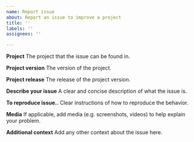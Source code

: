 ```yaml
---
name: Report issue
about: Report an issue to improve a project
title: ''
labels: ''
assignees: ''

---
```


**Project**
The project that the issue can be found in.

**Project version**
The version of the project.

**Project release**
The release of the project version.

**Describe your issue**
A clear and concise description of what the issue is.

**To reproduce issue..**
Clear instructions of how to reproduce the behavior.

**Media**
If applicable, add media (e.g. screenshots, videos) to help explain your problem.

**Additional context**
Add any other context about the issue here.
